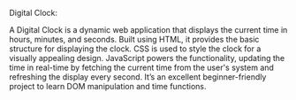 Digital Clock:

A Digital Clock is a dynamic web application that displays the current time in hours, minutes, and seconds. Built using HTML, it provides the basic structure for displaying the clock. CSS is used to style the clock for a visually appealing design. JavaScript powers the functionality, updating the time in real-time by fetching the current time from the user's system and refreshing the display every second. It’s an excellent beginner-friendly project to learn DOM manipulation and time functions.
